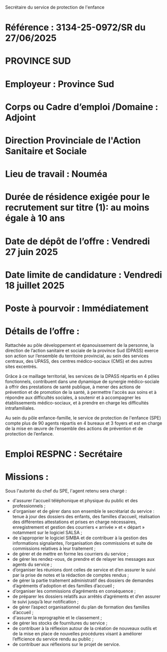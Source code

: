 
Secrétaire du service de protection de l'enfance

# Référence : 3134-25-0972/SR du 27/06/2025

# PROVINCE SUD

# Employeur : Province Sud

# Corps ou Cadre d’emploi /Domaine : Adjoint

# Direction Provinciale de l'Action Sanitaire et Sociale

# Lieu de travail : Nouméa

# Durée de résidence exigée pour le recrutement sur titre (1): au moins égale à 10 ans

# Date de dépôt de l’offre : Vendredi 27 juin 2025

# Date limite de candidature : Vendredi 18 juillet 2025

# Poste à pourvoir : Immédiatement

# Détails de l’offre :

Rattachée au pôle développement et épanouissement de la personne, la direction de l’action sanitaire et sociale de la province Sud (DPASS) exerce son action sur l’ensemble du territoire provincial, au sein des services centraux, des UPASS, des centres médico-sociaux (CMS) et des autres sites excentrés.

Grâce à ce maillage territorial, les services de la DPASS répartis en 4 pôles fonctionnels, contribuent dans une dynamique de synergie médico-sociale à offrir des prestations de santé publique, à mener des actions de prévention et de promotion de la santé, à permettre l'accès aux soins et à répondre aux difficultés sociales, à soutenir et à accompagner les établissements médico-sociaux, et à prendre en charge les difficultés intrafamiliales.

Au sein du pôle enfance-famille, le service de protection de l'enfance (SPE) compte plus de 90 agents répartis en 4 bureaux et 3 foyers et est en charge de la mise en œuvre de l’ensemble des actions de prévention et de protection de l’enfance.

# Emploi RESPNC : Secrétaire

# Missions :

Sous l'autorité du chef du SPE, l'agent retenu sera chargé :

- d'assurer l'accueil téléphonique et physique du public et des professionnels ;
- d'organiser et de gérer dans son ensemble le secrétariat du service : tenue à jour des dossiers des enfants, des familles d’accueil, réalisation des différentes attestations et prises en charge nécessaires, enregistrement et gestion des courriers « arrivée » et « départ » notamment sur le logiciel SALSA ;
- de s’approprier le logiciel SIMBA et de contribuer à la gestion des informations signalantes, l’organisation des commissions et suite de commissions relatives à leur traitement ;
- de gérer et de mettre en forme les courriers du service ;
- de gérer les rendez-vous, de prendre et de relayer les messages aux agents du service ;
- d’organiser les réunions dont celles de service et d’en assurer le suivi par la prise de notes et la rédaction de comptes rendus ;
- de gérer la partie traitement administratif des dossiers de demandes d’agréments d'adoption et des familles d’accueil ;
- d’organiser les commissions d’agréments en conséquence ;
- de préparer les dossiers relatifs aux arrêtés d’agréments et d’en assurer le suivi jusqu’à leur notification ;
- de gérer l’aspect organisationnel du plan de formation des familles d’accueil ;
- d'assurer la reprographie et le classement ;
- de gérer les stocks de fournitures du service ;
- de contribuer à la réflexion autour de la création de nouveaux outils et de la mise en place de nouvelles procédures visant à améliorer l’efficience du service rendu au public ;
- de contribuer aux réflexions sur le projet de service.

